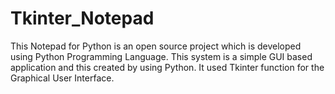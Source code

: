 # Tkinter_Notepad
This Notepad for Python is an open source project which is developed using Python Programming Language. This system is a simple GUI based application and this created by using Python. It used Tkinter function for the Graphical User Interface.
